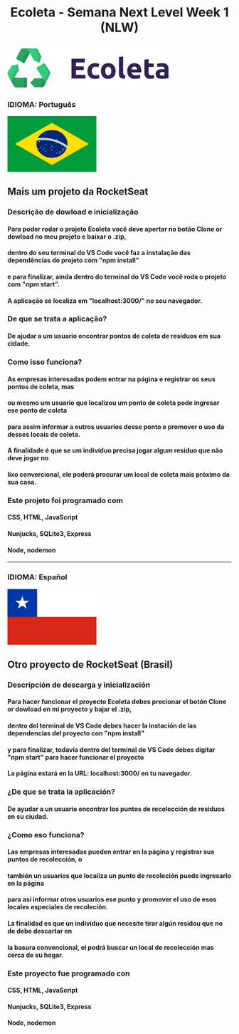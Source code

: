 ﻿<h1 style="text-align: center;">Ecoleta - Semana Next Level Week 1 (NLW)</h1>
 
 ![imagem Ecoleta](https://github.com/LeandroGCruzP/Ecoleta/blob/master/public/assets/logo.svg)
 --------------------------------------------------------------------------------------------------------------------------
### IDIOMA: Português
<img src="brasil.png" alt="Bandera de Chile" width="200" height="125" />

## Mais um projeto da RocketSeat

### Descrição de dowload e inicialização
#### Para poder rodar o projeto Ecoleta você deve apertar no botão Clone or dowload no meu projeto e baixar o .zip,
#### dentro do seu terminal do VS Code você faz a instalação das dependências do projeto com "npm install"
#### e para finalizar, ainda dentro do terminal do VS Code você roda o projeto com "npm start".
#### A aplicação se localiza em "localhost:3000/" no seu navegador.

### De que se trata a aplicação?
#### De ajudar a um usuario encontrar pontos de coleta de resíduos em sua cidade.

### Como isso funciona?
#### As empresas interesadas podem entrar na página e registrar os seus pontos de coleta, mas
#### ou mesmo um usuario que localizou um ponto de coleta pode ingresar ese ponto de coleta  
#### para assim informar a outros usuarios desse ponto e promover o uso da desses locais de coleta. 
#### A finalidade é que se um indivíduo precisa jogar algum resíduo que não deve jogar no 
#### lixo convercional, ele poderá procurar um local de coleta mais próximo da sua casa.

### Este projeto foi programado com
#### CSS, HTML, JavaScript
#### Nunjucks, SQLite3, Express
#### Node, nodemon
--------------------------------------------------------------------------------------------------------------------------
### IDIOMA: Español
<img src="chile.jpg" alt="Bandera de Chile" width="200" height="125" />

## Otro proyecto de RocketSeat (Brasil)

### Descripción de descarga y inicialización
#### Para hacer funcionar el proyecto Ecoleta debes precionar el botón Clone or dowload en mi proyecto y bajar el .zip,
#### dentro del terminal de VS Code debes hacer la instación de las dependencias del proyecto con "npm install"
#### y para finalizar, todavía dentro del terminal de VS Code debes digitar "npm start" para hacer funcionar el proyecto
#### La página estará en la URL: localhost:3000/ en tu navegador.

### ¿De que se trata la aplicación?
#### De ayudar a un usuario encontrar los puntos de recolección de residuos en su ciudad.

### ¿Como eso funciona?
#### Las empresas interesadas pueden entrar en la página y registrar sus puntos de recolección, o
#### también un usuarios que localiza un punto de recoleción puede ingresarlo en la página
#### para así informar otros usuarios ese punto y promover el uso de esos locales especiales de recoleción.
#### La finalidad es que un indivíduo que necesite tirar algún residou que no de debe descartar en
#### la basura convencional, el podrá buscar un local de recolección mas cerca de su hogar.

### Este proyecto fue programado con
#### CSS, HTML, JavaScript
#### Nunjucks, SQLite3, Express
#### Node, nodemon

